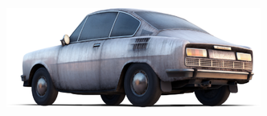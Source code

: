 <p align="center">
    <img src="https://raw.githubusercontent.com/swift502/swift502/master/img/skoda.png">
</p>